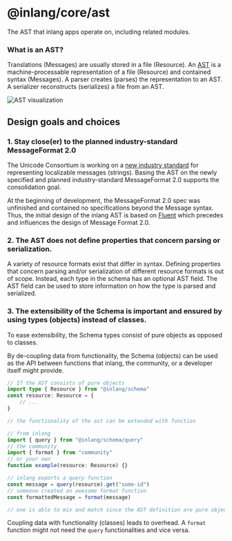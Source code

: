# @inlang/core/ast

The AST that inlang apps operate on, including related modules.

### What is an AST?

Translations (Messages) are usually stored in a file (Resource). An [AST](https://en.wikipedia.org/wiki/Abstract_syntax_tree) is a machine-processable representation of a file (Resource) and contained
syntax (Messages). A parser creates (parses) the representation to an AST. A serializer reconstructs (serializes) a file from an AST.

![AST visualization](./ast-visualization.png)

## Design goals and choices

### 1. Stay close(er) to the planned industry-standard MessageFormat 2.0

The Unicode Consortium is working on a [new industry standard](https://github.com/unicode-org/message-format-wg) for representing localizable messages (strings). Basing the AST on the newly specified and planned industry-standard MessageFormat 2.0 supports the consolidation goal.

At the beginning of development, the MessageFormat 2.0 spec was unfinished and contained no specifications beyond the Message syntax. Thus, the initial design of the inlang AST is based on [Fluent](https://projectfluent.org/) which precedes and influences the design of Message Format 2.0.

### 2. The AST does not define properties that concern parsing or serialization.

A variety of resource formats exist that differ in syntax. Defining properties that concern parsing and/or serialization of different resource formats is out of scope. Instead, each type in the schema has an optional AST field. The AST field can be used to store information on how the type is parsed and serialized.

### 3. The extensibility of the Schema is important and ensured by using types (objects) instead of classes.

To ease extensibility, the Schema types consist of pure objects as opposed to classes.

By de-coupling data from functionality, the Schema (objects) can be used as the API between functions that inlang, the community, or a developer itself might provide.

```ts
// If the AST consists of pure objects
import type { Resource } from "@inlang/schema"
const resource: Resource = {
	// ...
}

// the functionality of the ast can be extended with function

// from inlang
import { query } from "@inlang/schema/query"
// the community
import { format } from "community"
// or your own
function example(resource: Resource) {}

// inlang exports a query function
const message = query(resource).get("some-id")
// someone created an awesome format function
const formattedMessage = format(message)

// one is able to mix and match since the AST definition are pure objects.
```

Coupling data with functionality (classes) leads to overhead. A `format` function might not need the `query` functionalities and vice versa.
